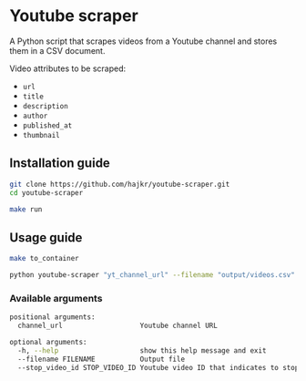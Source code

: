 # Youtube scraper

A Python script that scrapes videos from a Youtube channel and stores them in a CSV document.

Video attributes to be scraped:
* `url`
* `title`
* `description`
* `author`
* `published_at`
* `thumbnail`

## Installation guide

```bash
git clone https://github.com/hajkr/youtube-scraper.git
cd youtube-scraper

make run
```

## Usage guide

```bash
make to_container

python youtube-scraper "yt_channel_url" --filename "output/videos.csv"
```

### Available arguments
```bash
positional arguments:
  channel_url                   Youtube channel URL

optional arguments:
  -h, --help                    show this help message and exit
  --filename FILENAME           Output file
  --stop_video_id STOP_VIDEO_ID Youtube video ID that indicates to stop crawling
```
